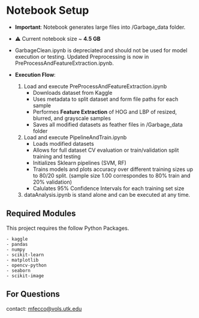 # Notebook Setup
- **Important**: Notebook generates large files into /Garbage_data folder.
- ⚠️ Current notebook size ~ **4.5 GB**

- GarbageClean.ipynb is depreciated and should not be used for model execution or testing. Updated Preprocessing is now in PreProcessAndFeatureExtraction.ipynb.

- **Execution Flow**:
    1. Load and execute PreProcessAndFeatureExtraction.ipynb
        - Downloads dataset from Kaggle
        - Uses metadata to split dataset and form file paths for each sample
        - Performes **Feature Extraction** of HOG and LBP of resized, blurred, and grayscale samples
        - Saves all modified datasets as feather files in /Garbage_data folder
    2. Load and execute PipelineAndTrain.ipynb
        - Loads modified datasets
        - Allows for full dataset CV evaluation or train/validation split training and testing
        - Initializes Sklearn pipelines (SVM, RF)
        - Trains models and plots accuracy over different training sizes up to 80/20 split. (sample size 1.00 correspondes to 80% train and 20% validation)
        - Calulates 95% Confidence Intervals for each training set size
    3. dataAnalysis.ipynb is stand alone and can be executed at any time.



## Required Modules
This project requires the follow Python Packages.

    - kaggle
    - pandas
    - numpy
    - scikit-learn
    - matplotlib
    - opencv-python
    - seaborn
    - scikit-image

## For Questions
contact: mfecco@vols.utk.edu
